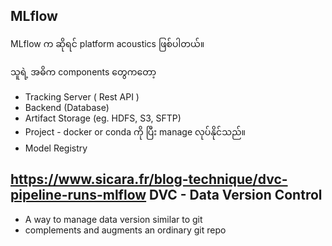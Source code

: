 
MLflow
---------
MLflow က ဆိုရင် platform acoustics ဖြစ်ပါတယ်။

သူရဲ့ အဓိက components တွေကတော့
 - Tracking Server ( Rest API )
 - Backend (Database)
 - Artifact Storage (eg. HDFS, S3, SFTP)
 - Project - docker or conda ကို ပြီး manage လုပ်နိုင်သည်။
 - Model Registry

https://www.sicara.fr/blog-technique/dvc-pipeline-runs-mlflow
DVC - Data Version Control
--------
- A way to manage data version similar to git
- complements and augments an ordinary git repo